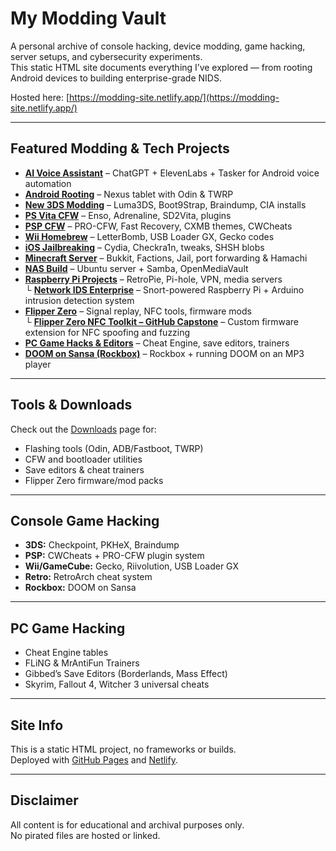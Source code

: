 # My Modding Vault

A personal archive of console hacking, device modding, game hacking, server setups, and cybersecurity experiments.  
This static HTML site documents everything I’ve explored — from rooting Android devices to building enterprise-grade NIDS.

Hosted here: [https://modding-site.netlify.app/](https://modding-site.netlify.app/)

---

## Featured Modding & Tech Projects

- **[AI Voice Assistant](voice-ai.html)** – ChatGPT + ElevenLabs + Tasker for Android voice automation
- **[Android Rooting](nexus.html)** – Nexus tablet with Odin & TWRP
- **[New 3DS Modding](3ds.html)** – Luma3DS, Boot9Strap, Braindump, CIA installs
- **[PS Vita CFW](vita.html)** – Enso, Adrenaline, SD2Vita, plugins
- **[PSP CFW](psp.html)** – PRO-CFW, Fast Recovery, CXMB themes, CWCheats
- **[Wii Homebrew](wii.html)** – LetterBomb, USB Loader GX, Gecko codes
- **[iOS Jailbreaking](ios-jailbreaking.html)** – Cydia, Checkra1n, tweaks, SHSH blobs
- **[Minecraft Server](minecraft.html)** – Bukkit, Factions, Jail, port forwarding & Hamachi
- **[NAS Build](nas.html)** – Ubuntu server + Samba, OpenMediaVault
- **[Raspberry Pi Projects](raspberry.html)** – RetroPie, Pi-hole, VPN, media servers  
  └ **[Network IDS Enterprise](https://github.com/x0452950/network-ids-enterprise)** – Snort-powered Raspberry Pi + Arduino intrusion detection system
- **[Flipper Zero](flipper-zero.html)** – Signal replay, NFC tools, firmware mods  
  └ **[Flipper Zero NFC Toolkit – GitHub Capstone](https://github.com/x0452950/flipper-nfc-toolkit/tree/main)** – Custom firmware extension for NFC spoofing and fuzzing
- **[PC Game Hacks & Editors](pc-game-hacks.html)** – Cheat Engine, save editors, trainers
- **[DOOM on Sansa (Rockbox)](doom.html)** – Rockbox + running DOOM on an MP3 player

---

## Tools & Downloads

Check out the [Downloads](downloads.html) page for:
- Flashing tools (Odin, ADB/Fastboot, TWRP)
- CFW and bootloader utilities
- Save editors & cheat trainers
- Flipper Zero firmware/mod packs

---

## Console Game Hacking

- **3DS:** Checkpoint, PKHeX, Braindump
- **PSP:** CWCheats + PRO-CFW plugin system
- **Wii/GameCube:** Gecko, Riivolution, USB Loader GX
- **Retro:** RetroArch cheat system
- **Rockbox:** DOOM on Sansa

---

## PC Game Hacking

- Cheat Engine tables
- FLiNG & MrAntiFun Trainers
- Gibbed’s Save Editors (Borderlands, Mass Effect)
- Skyrim, Fallout 4, Witcher 3 universal cheats

---

## Site Info

This is a static HTML project, no frameworks or builds.  
Deployed with [GitHub Pages](https://pages.github.com) and [Netlify](https://www.netlify.com).

---

## Disclaimer

All content is for educational and archival purposes only.  
No pirated files are hosted or linked.
